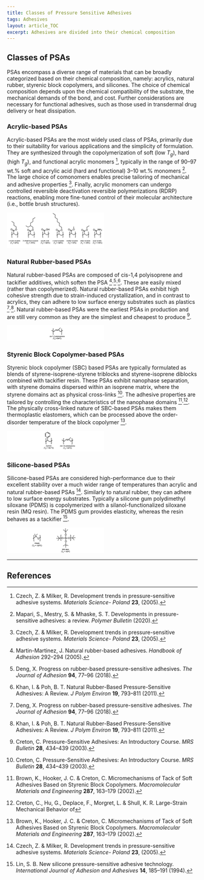 ```yaml
---
title: Classes of Pressure Sensitive Adhesives
tags: Adhesives
layout: article_TOC
excerpt: Adhesives are divided into their chemical composition
---
```


## Classes of PSAs

PSAs encompass a diverse range of materials that can be broadly categorized based on their chemical composition, namely: acrylics, natural rubber, styrenic block copolymers, and silicones. The choice of chemical composition depends upon the chemical compatibility of the substrate, the mechanical demands of the bond, and cost. Further considerations are necessary for functional adhesives, such as those used in transdermal drug delivery or heat dissipation.

### Acrylic-based PSAs

Acrylic-based PSAs are the most widely used class of PSAs, primarily due to their suitability for various applications and the simplicity of formulation. They are synthesized through the copolymerization of soft (low $T_g$), hard (high $T_g$), and functional acrylic monomers [^1], typically in the range of 90–97 wt.% soft and acrylic acid (hard and functional) 3–10 wt.% monomers [^2]. The large choice of comonomers enables precise tailoring of mechanical and adhesive properties [^1]. Finally, acrylic monomers can undergo controlled reversible deactivation reversible polymerizations (RDRP) reactions, enabling more fine-tuned control of their molecular architecture (i.e., bottle brush structures).

<img src="\assets\images\Adhesion\Acrylates.jpg" alt="Acrylates" style="zoom:25%; margin-left: auto; margin-right: auto;" />


### Natural Rubber-based PSAs

Natural rubber-based PSAs are composed of cis-1,4 polyisoprene and tackifier additives, which soften the PSA [^4]‧[^5]‧[^6]. These are easily mixed (rather than copolymerized). 
Natural rubber-based PSAs exhibit high cohesive strength due to strain-induced crystallization, and in contrast to acrylics, they can adhere to low surface energy substrates such as plastics [^5]‧[^6]. Natural rubber-based PSAs were the earliest PSAs in production and are still very common as they are the simplest and cheapest to produce [^7].

<img src="\assets\images\Adhesion\natural_rubber.jpg" alt="natural rubber" style="zoom:25%; margin-left: auto; margin-right: auto;" />

### Styrenic Block Copolymer-based PSAs

Styrenic block copolymer (SBC) based PSAs are typically formulated as blends of styrene-isoprene-styrene triblocks and styrene-isoprene diblocks combined with tackifier resin. These PSAs exhibit nanophase separation, with styrene domains dispersed within an isoprene matrix, where the styrene domains act as physical cross-links [^7]. The adhesive properties are tailored by controlling the characteristics of the nanophase domains [^8]‧[^9]. The physically cross-linked nature of SBC-based PSAs makes them thermoplastic elastomers, which can be processed above the order-disorder temperature of the block copolymer [^8].

<img src="\assets\images\Adhesion\styrene_isoprene.jpg" alt="Styrene Isoprene" style="zoom:25%; margin-left: auto; margin-right: auto;" />


### Silicone-based PSAs

Silicone-based PSAs are considered high-performance due to their excellent stability over a much wider range of temperatures than acrylic and natural rubber-based PSAs [^1]. Similarly to natural rubber, they can adhere to low surface energy substrates. Typically a silicone gum polydimethyl siloxane (PDMS) is copolymerized with a silanol-functionalized siloxane resin (MQ resin). The PDMS gum provides elasticity, whereas the resin behaves as a tackifier [^10].

<img src="\assets\images\Adhesion\PDMS.jpg" alt="PDMS" style="zoom:25%; margin-left: auto; margin-right: auto;" />

---

## References

[^1]: Czech, Z. & Milker, R. Development trends in pressure-sensitive adhesive systems. *Materials Science- Poland* **23**, (2005).
[^2]: Mapari, S., Mestry, S. & Mhaske, S. T. Developments in pressure-sensitive adhesives: a review. *Polymer Bulletin* (2020).
[^3]: Lobo, S., Sachdeva, S. & Goswami, T. Role of pressure-sensitive adhesives in transdermal drug delivery systems. *Therapeutic Delivery* **7**, 33–48 (2016).
[^4]: Martin-Martinez, J. Natural rubber-based adhesives. *Handbook of Adhesion* 292–294 (2005).
[^5]: Deng, X. Progress on rubber-based pressure-sensitive adhesives. *The Journal of Adhesion* **94**, 77–96 (2018).
[^6]: Khan, I. & Poh, B. T. Natural Rubber-Based Pressure-Sensitive Adhesives: A Review. *J Polym Environ* **19**, 793–811 (2011).
[^7]: Creton, C. Pressure-Sensitive Adhesives: An Introductory Course. *MRS Bulletin* **28**, 434–439 (2003).
[^8]: Brown, K., Hooker, J. C. & Creton, C. Micromechanisms of Tack of Soft Adhesives Based on Styrenic Block Copolymers. *Macromolecular Materials and Engineering* **287**, 163–179 (2002).
[^9]: Creton, C., Hu, G., Deplace, F., Morgret, L. & Shull, K. R. Large-Strain Mechanical Behavior of
[^10]: Lin, S. B. New silicone pressure-sensitive adhesive technology. *International Journal of Adhesion and Adhesives* **14**, 185–191 (1994).